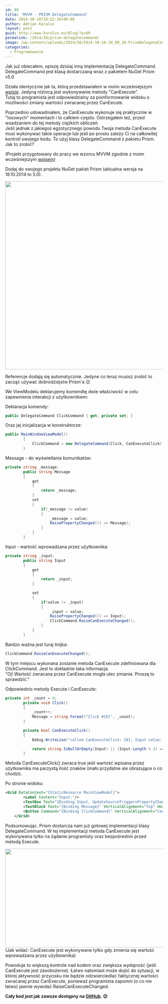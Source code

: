 ```yaml
---
id: 89
title: 'MVVM - PRISM DelegateCommand'
date: 2014-10-16T19:22:26+00:00
author: Adrian Karalus
layout: post
guid: http://www.karalus.eu/Blog/?p=89
permalink: /2014/10/prism-delegatecommand/
image: /wp-content/uploads/2014/10/2014-10-16-19_09_28-PrismDelegateCommand-Running-Microsoft-Visual-Studio.png
categories:
  - Programowanie
---
```

Jak już obiecałem, opiszę dzisiaj inną implementację DelegateCommand.  
DelegateCommand jest klasą dostarczaną wraz z pakietem NuGet Prism v5.0

<!--more-->

Działa identycznie jak ta, którą przedstawiałem w moim wcześniejszym <a href="http://www.karalus.eu/Blog/2014/10/c-wpf-mvvm-delegatecommand/" target="_blank">wpisie</a>. Jedyną różnicą jest wykonywanie metody "CanExecute".  
Tutaj to programista jest odpowiedzialny za poinformowanie widoku o możliwości zmiany wartości zwracanej przez CanEecute.

Poprzednio udowadniałem, że CanExecute wykonuje się praktycznie w "losowych" momentach i to całkiem często. Ostrzegałem też, przed wsadzaniem do tej metody ciężkich obliczeń.  
Jeśli jednak z jakiegoś egzotycznego powodu Twoja metoda CanExecute musi wykonywać takie operacje lub jeśli po prostu zależy Ci na całkowitej kontroli swojego kodu. To użyj klasy DelegateCommand z pakietu Prism. Jak to zrobić?

(Projekt przygotowany do pracy we wzorcu MVVM zgodnie z moim wcześniejszym <a href="http://www.karalus.eu/Blog/2014/08/c-wpf-mvvm-nowy-projekt-project-template/" target="_blank">wpisem</a>)

Dodaj do swojego projektu NuGet pakiet Prism (aktualna wersja na 18.10.2014 to 5.0).

[<img class="alignnone wp-image-90 size-full" src="https://i0.wp.com/www.karalus.eu/wp-content/uploads/2014/10/2014-10-15-20_50_09-PrismDelegateCommand-Manage-NuGet-Packages.png?resize=900%2C600" alt="" width="900" height="600" srcset="https://i0.wp.com/www.karalus.eu/wp-content/uploads/2014/10/2014-10-15-20_50_09-PrismDelegateCommand-Manage-NuGet-Packages.png?w=900 900w, https://i0.wp.com/www.karalus.eu/wp-content/uploads/2014/10/2014-10-15-20_50_09-PrismDelegateCommand-Manage-NuGet-Packages.png?resize=300%2C200 300w" sizes="(max-width: 900px) 100vw, 900px" data-recalc-dims="1" />](https://i0.wp.com/www.karalus.eu/wp-content/uploads/2014/10/2014-10-15-20_50_09-PrismDelegateCommand-Manage-NuGet-Packages.png)

 

Referencje dodają się automatycznie. Jedyne co teraz musisz zrobić to zacząć używać dobrodziejstw Prism'a 😉

We ViewModelu deklarujemy komendtę dwie właściwość w celu zapewnienia interakcji z użytkownikiem:

Deklaracja komendy:

```csharp
public DelegateCommand ClickCommand { get; private set; }
```

Oraz jej inicjalizacja w konstruktorze:

```csharp
public MainWindowViewModel()
        {
            ClickCommand = new DelegateCommand(Click, CanExecuteClick);
        }
```

Message - do wyświetlania komunikatów:

```csharp
private string _message;
        public string Message
        {
            get
            {
                return _message;
            }
            set
            {
                if(_message != value)
                {
                    _message = value;
                    RaisePropertyChanged(() => Message);
                }
            }
        }
```

Input - wartość wprowadzana przez użytkownika:

```csharp
private string _input;
        public string Input
        {
            get
            {
                return _input;
            }

            set
            {
                if(value != _input)
                {
                    _input = value;
                    RaisePropertyChanged(() => Input);
                    ClickCommand.RaiseCanExecuteChanged();
                }
            }
        }
```

Bardzo ważna jest turaj linijka:

```csharp
ClickCommand.RaiseCanExecuteChanged();
```

W tym miejscu wykonana zostanie metoda CanExecute zdefiniowana dla ClickCommand. Jest to dokładnie taka informacja:  
"Oj! Wartość zwracana przez CanExecute mogła ulec zmianie. Proszę to sprawdzić."

Odpowiednio metody Execute i CanExecute:

```csharp
private int _count = 0;
        private void Click()
        {
            _count++;
            Message = string.Format("Click #{0}", _count);
        }

        private bool CanExecuteClick()
        {
            Debug.WriteLine("called CanExecuteClick: {0}; Input value: {1}", DateTime.Now, Input);

            return string.IsNullOrEmpty(Input) || (Input.Length % 2) == 0;
        }
```

Metoda CanExecuteClick() zwraca true jeśli wartość wpisana przez użytkownika ma parzystą ilość znaków (mało przydatne ale obrazujące o co chodzi).

Po stronie widoku:

```xml
<Grid DataContext="{StaticResource MainViewModel}">
        <Label Content="Input:"/>
        <TextBox Text="{Binding Input, UpdateSourceTrigger=PropertyChanged}" Margin="40,5,0,0" Width="120" VerticalAlignment="Top" HorizontalAlignment="Left"/>
        <TextBlock Text="{Binding Message}" VerticalAlignment="Top" HorizontalAlignment="Center"/>
        <Button Command="{Binding ClickCommand}" VerticalAlignment="Center" HorizontalAlignment="Center" Content="Click!"/>
    </Grid>
```

Podsumowując. Prism dostarcza nam już gotowej implementacji klasy DelegateCommand. W tej implementacji metoda CanExecute jest wykonywana tylko na żądanie programisty oraz bezpośrednio przed metodą Execute.

[<img class="alignnone wp-image-92 size-full" src="https://i1.wp.com/www.karalus.eu/wp-content/uploads/2014/10/2014-10-16-19_09_28-PrismDelegateCommand-Running-Microsoft-Visual-Studio.png?resize=701%2C315" alt="" width="701" height="315" srcset="https://i1.wp.com/www.karalus.eu/wp-content/uploads/2014/10/2014-10-16-19_09_28-PrismDelegateCommand-Running-Microsoft-Visual-Studio.png?w=701 701w, https://i1.wp.com/www.karalus.eu/wp-content/uploads/2014/10/2014-10-16-19_09_28-PrismDelegateCommand-Running-Microsoft-Visual-Studio.png?resize=300%2C134 300w" sizes="(max-width: 701px) 100vw, 701px" data-recalc-dims="1" />](https://i1.wp.com/www.karalus.eu/wp-content/uploads/2014/10/2014-10-16-19_09_28-PrismDelegateCommand-Running-Microsoft-Visual-Studio.png)(Jak widać: CanExecute jest wykonywane tylko gdy zmienia się wartość wprowadzana przez użytkownika)

Powoduje to większą kontrole nad kodem oraz zwiększa wydajność (jeśli CanExecute jest zasobożerne). Łatwo natomiast może dojść do sytuacji, w której aktywność przycisku nie będzie odzwierciedlać faktycznej wartości zwracanej przez CanExecute, ponieważ programista zapomni (o co nie łatwo) jawnie wywołać RaiseCanExecuteChanged.

 

**Cały kod jest jak zawsze dostępny na <a href="https://github.com/RamzesBlog/PrismDelegateCommand" target="_blank">GitHub</a>. 😉**

 

 